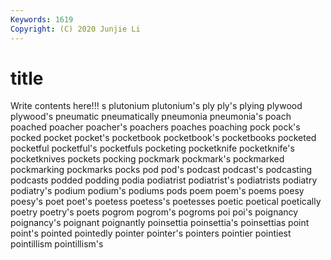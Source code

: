 ```yaml
---
Keywords: 1619
Copyright: (C) 2020 Junjie Li
---
```


# title

Write contents here!!!
s 
plutonium 
plutonium's 
ply 
ply's 
plying 
plywood 
plywood's
pneumatic 
pneumatically 
pneumonia 
pneumonia's 
poach 
poached 
poacher 
poacher's 
poachers 
poaches
poaching 
pock 
pock's 
pocked 
pocket 
pocket's 
pocketbook 
pocketbook's 
pocketbooks 
pocketed
pocketful 
pocketful's 
pocketfuls 
pocketing 
pocketknife 
pocketknife's 
pocketknives 
pockets 
pocking 
pockmark
pockmark's 
pockmarked 
pockmarking 
pockmarks 
pocks 
pod 
pod's 
podcast 
podcast's 
podcasting
podcasts 
podded 
podding 
podia 
podiatrist 
podiatrist's 
podiatrists 
podiatry 
podiatry's 
podium
podium's 
podiums 
pods 
poem 
poem's 
poems 
poesy 
poesy's 
poet 
poet's
poetess 
poetess's 
poetesses 
poetic 
poetical 
poetically 
poetry 
poetry's 
poets 
pogrom
pogrom's 
pogroms 
poi 
poi's 
poignancy 
poignancy's 
poignant 
poignantly 
poinsettia 
poinsettia's
poinsettias 
point 
point's 
pointed 
pointedly 
pointer 
pointer's 
pointers 
pointier 
pointiest
pointillism 
pointillism's 
